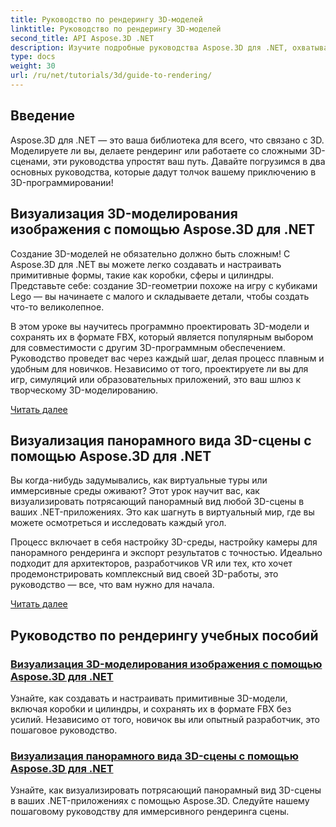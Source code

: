 ```yaml
---
title: Руководство по рендерингу 3D-моделей
linktitle: Руководство по рендерингу 3D-моделей
second_title: API Aspose.3D .NET
description: Изучите подробные руководства Aspose.3D для .NET, охватывающие 3D-моделирование, рендеринг и манипуляцию сценами. Упрощенные руководства для разработчиков всех уровней.
type: docs
weight: 30
url: /ru/net/tutorials/3d/guide-to-rendering/
---
```

## Введение

Aspose.3D для .NET — это ваша библиотека для всего, что связано с 3D. Моделируете ли вы, делаете рендеринг или работаете со сложными 3D-сценами, эти руководства упростят ваш путь. Давайте погрузимся в два основных руководства, которые дадут толчок вашему приключению в 3D-программировании!  

## Визуализация 3D-моделирования изображения с помощью Aspose.3D для .NET  

Создание 3D-моделей не обязательно должно быть сложным! С Aspose.3D для .NET вы можете легко создавать и настраивать примитивные формы, такие как коробки, сферы и цилиндры. Представьте себе: создание 3D-геометрии похоже на игру с кубиками Lego — вы начинаете с малого и складываете детали, чтобы создать что-то великолепное.  

В этом уроке вы научитесь программно проектировать 3D-модели и сохранять их в формате FBX, который является популярным выбором для совместимости с другим 3D-программным обеспечением. Руководство проведет вас через каждый шаг, делая процесс плавным и удобным для новичков. Независимо от того, проектируете ли вы для игр, симуляций или образовательных приложений, это ваш шлюз к творческому 3D-моделированию.  

[Читать далее](./render-3d-modeling-image/)  

## Визуализация панорамного вида 3D-сцены с помощью Aspose.3D для .NET  

Вы когда-нибудь задумывались, как виртуальные туры или иммерсивные среды оживают? Этот урок научит вас, как визуализировать потрясающий панорамный вид любой 3D-сцены в ваших .NET-приложениях. Это как шагнуть в виртуальный мир, где вы можете осмотреться и исследовать каждый угол.  

Процесс включает в себя настройку 3D-среды, настройку камеры для панорамного рендеринга и экспорт результатов с точностью. Идеально подходит для архитекторов, разработчиков VR или тех, кто хочет продемонстрировать комплексный вид своей 3D-работы, это руководство — все, что вам нужно для начала.  

[Читать далее](./render-panorama-view-3d-scene/)  

## Руководство по рендерингу учебных пособий
### [Визуализация 3D-моделирования изображения с помощью Aspose.3D для .NET](./render-3d-modeling-image/)
Узнайте, как создавать и настраивать примитивные 3D-модели, включая коробки и цилиндры, и сохранять их в формате FBX без усилий. Независимо от того, новичок вы или опытный разработчик, это пошаговое руководство.
### [Визуализация панорамного вида 3D-сцены с помощью Aspose.3D для .NET](./render-panorama-view-3d-scene/)
Узнайте, как визуализировать потрясающий панорамный вид 3D-сцены в ваших .NET-приложениях с помощью Aspose.3D. Следуйте нашему пошаговому руководству для иммерсивного рендеринга сцены.